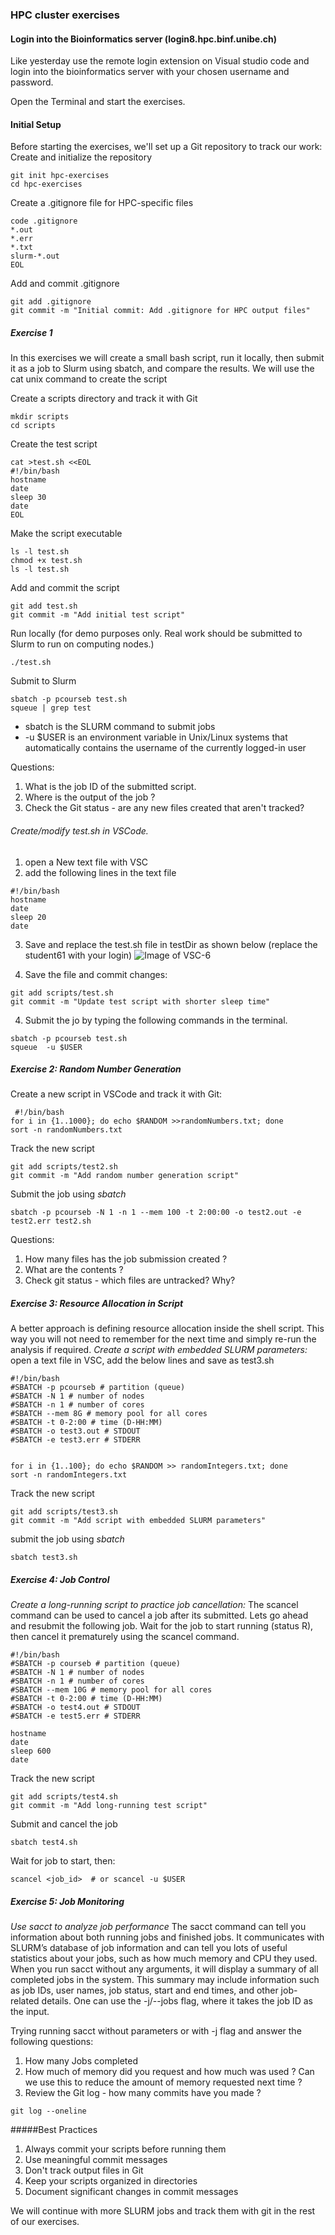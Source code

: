 ### HPC cluster exercises 

#### Login into the Bioinformatics server (login8.hpc.binf.unibe.ch)
Like yesterday use the remote login extension on Visual studio code and login into the bioinformatics server with your chosen username and password. 

Open the Terminal and start the exercises. 

#### Initial Setup

Before starting the exercises, we'll set up a Git repository to track our work:
Create and initialize the repository
```
git init hpc-exercises
cd hpc-exercises
```
Create a .gitignore file for HPC-specific files

```
code .gitignore
*.out
*.err
*.txt
slurm-*.out
EOL
```
Add and commit .gitignore
```
git add .gitignore
git commit -m "Initial commit: Add .gitignore for HPC output files"
```

##### Exercise 1 
In this exercises we will create a small bash script, run it locally, then submit it as a job to Slurm using sbatch, and compare the results. We will use the cat unix command to create the script  

Create a scripts directory and track it with Git
```
mkdir scripts 
cd scripts
```
Create the test script
```
cat >test.sh <<EOL
#!/bin/bash
hostname
date
sleep 30
date
EOL
```
Make the script executable

```
ls -l test.sh 
chmod +x test.sh 
ls -l test.sh 
```
Add and commit the script

```
git add test.sh
git commit -m "Add initial test script"
```
Run locally (for demo purposes only. Real work should be submitted to Slurm to run on computing nodes.)

``` 
./test.sh 
```
Submit to Slurm
```
sbatch -p pcourseb test.sh 
squeue | grep test 
```
- sbatch is the SLURM command to submit jobs
- -u $USER  is an environment variable in Unix/Linux systems that automatically contains the username of the currently logged-in user

Questions: 
1. What is the job ID of the submitted script.
2. Where is the output of the job ? 
3. Check the Git status - are any new files created that aren't tracked?

###### Create/modify test.sh in VSCode. 
1. open a New text file with VSC
2. add the following lines in the text file 
```
#!/bin/bash
hostname
date
sleep 20
date
```
3. Save and replace the test.sh file in testDir as shown below (replace the student61 with your login)
![Image of VSC-6](vsc-7.png)

4. Save the file and commit changes:
```
git add scripts/test.sh
git commit -m "Update test script with shorter sleep time"
```

4. Submit the jo by typing the following commands in the terminal. 

```
sbatch -p pcourseb test.sh 
squeue  -u $USER 
```

##### Exercise 2: Random Number Generation

Create a new script in VSCode and track it with Git:
``` 
 #!/bin/bash
for i in {1..1000}; do echo $RANDOM >>randomNumbers.txt; done
sort -n randomNumbers.txt
```
Track the new script
```
git add scripts/test2.sh
git commit -m "Add random number generation script"
```

Submit the job using _sbatch_

```
sbatch -p pcourseb -N 1 -n 1 --mem 100 -t 2:00:00 -o test2.out -e test2.err test2.sh
```
Questions: 
1. How many files has the job submission created ? 
2. What are the contents ? 
3. Check git status - which files are untracked? Why?

##### Exercise 3: Resource Allocation in Script

A better approach is defining resource allocation inside the shell script. This way you will not need to remember for the next time and simply re-run the analysis if required.
*Create a script with embedded SLURM parameters:*
open a text file in VSC, add the below lines and save as test3.sh

```
#!/bin/bash
#SBATCH -p pcourseb # partition (queue)
#SBATCH -N 1 # number of nodes
#SBATCH -n 1 # number of cores
#SBATCH --mem 8G # memory pool for all cores
#SBATCH -t 0-2:00 # time (D-HH:MM)
#SBATCH -o test3.out # STDOUT
#SBATCH -e test3.err # STDERR


for i in {1..100}; do echo $RANDOM >> randomIntegers.txt; done
sort -n randomIntegers.txt

```
Track the new script
```
git add scripts/test3.sh
git commit -m "Add script with embedded SLURM parameters"
```
submit the job using _sbatch_
```
sbatch test3.sh 
```
##### Exercise 4: Job Control
*Create a long-running script to practice job cancellation:*
The scancel command can be used to cancel a job after its submitted. Lets go ahead and resubmit the following job. Wait for the  job to start running (status R), then cancel it prematurely using the scancel command.

```
#!/bin/bash
#SBATCH -p courseb # partition (queue)
#SBATCH -N 1 # number of nodes
#SBATCH -n 1 # number of cores
#SBATCH --mem 10G # memory pool for all cores
#SBATCH -t 0-2:00 # time (D-HH:MM)
#SBATCH -o test4.out # STDOUT
#SBATCH -e test5.err # STDERR

hostname
date
sleep 600
date
```
Track the new script
```
git add scripts/test4.sh
git commit -m "Add long-running test script"
```
Submit and cancel the job
```
sbatch test4.sh
```
Wait for job to start, then:
```
scancel <job_id>  # or scancel -u $USER
```

##### Exercise 5: Job Monitoring
*Use sacct to analyze job performance*
The sacct command can tell you information about both running jobs and finished jobs. It communicates with SLURM’s database of job information and can tell you lots of useful statistics about your jobs, such as how much memory and CPU they used. When you run sacct without any arguments, it will display a summary of all completed jobs in the system. This summary may include information such as job IDs, user names, job status, start and end times, and other job-related details.
One can use the -j/--jobs flag, where it takes the job ID as the input.

Trying running sacct without parameters or with -j flag and answer the following questions:  
1. How many Jobs completed 
2. How much of memory did you request and how much was used ? Can we use this to reduce the amount of memory requested next time ? 
3. Review the Git log - how many commits have you made ? 

```
git log --oneline
```
#####Best Practices

1. Always commit your scripts before running them
2. Use meaningful commit messages
3. Don't track output files in Git
4. Keep your scripts organized in directories
5. Document significant changes in commit messages


We will continue with more SLURM jobs and track them with git in the rest of our exercises. 

